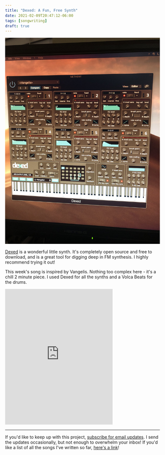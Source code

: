 ```yaml
---
title: "Dexed: A Fun, Free Synth"
date: 2021-02-09T20:47:12-06:00
tags: [songwriting]
draft: true
---
```


![Dexed](https://github.com/adriennefranke/writingasongaweek/blob/main/assets/dexed.jpg?raw=true)

[Dexed](https://asb2m10.github.io/dexed/) is a wonderful little synth. It's completely open source and free to download, and is a great tool for digging deep in FM synthesis. I highly recommend trying it out!

<!--more-->

This week's song is inspired by Vangelis. Nothing too complex here - it's a chill 2 minute piece. I used Dexed for all the synths and a Volca Beats for the drums.

<iframe style="border: 0; width: 350px; height: 442px;" src="https://bandcamp.com/EmbeddedPlayer/track=560599559/size=large/bgcol=ffffff/linkcol=0687f5/tracklist=false/transparent=true/" seamless><a href="https://adriennefranke.bandcamp.com/track/cascades">Cascades by Adrienne Franke</a></iframe>

* * *

If you'd like to keep up with this project, [subscribe for email updates](https://tinyletter.com/writingasongaweek). I send the updates occasionally, but not enough to overwhelm your inbox! If you'd like a list of all the songs I've written so far, [here's a link](https://writingasongaweek.com/posts/2021-epochs/)!